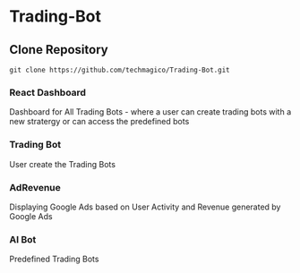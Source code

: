 # Trading-Bot

## Clone Repository
```git clone https://github.com/techmagico/Trading-Bot.git```


### React Dashboard
Dashboard for All Trading Bots - where a user can create trading bots with a new stratergy or can access the predefined bots

### Trading Bot
User create the Trading Bots

### AdRevenue
Displaying Google Ads based on User Activity and Revenue generated by Google Ads

### AI Bot
Predefined Trading Bots
